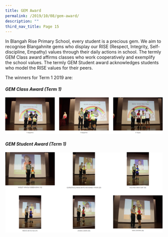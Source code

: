 ```yaml
---
title: GEM Award
permalink: /2019/10/08/gem-award/
description: ""
third_nav_title: Page 15
---
```


<p>In Blangah Rise Primary School, every student is a precious gem. We aim to recognise Blangahnite gems who display our RISE (Respect, Integrity, Self-discipline, Empathy) values through their daily actions in school. The termly GEM Class award affirms classes who work cooperatively and exemplify the school values. The termly GEM Student award acknowledges students who model the RISE values for their peers.</p>
<p>The winners for Term 1 2019 are:</p>
<h4><strong><em>GEM Class Award (Term 1)&nbsp;</em></strong></h4>
<img src="/images/gem1.png">
<h4><strong><em>GEM Student Award (Term 1)&nbsp;</em></strong></h4>
<img src="/images/gem2.png">
